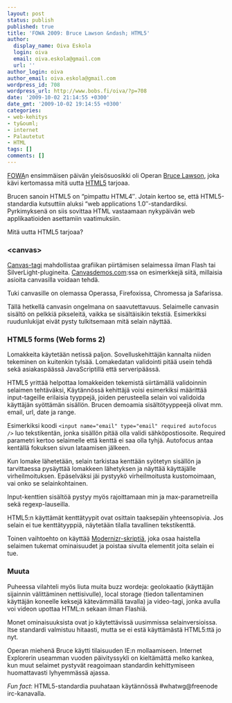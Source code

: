 ```yaml
---
layout: post
status: publish
published: true
title: 'FOWA 2009: Bruce Lawson &ndash; HTML5'
author:
  display_name: Oiva Eskola
  login: oiva
  email: oiva.eskola@gmail.com
  url: ''
author_login: oiva
author_email: oiva.eskola@gmail.com
wordpress_id: 708
wordpress_url: http://www.bobs.fi/oiva/?p=708
date: '2009-10-02 21:14:55 +0300'
date_gmt: '2009-10-02 19:14:55 +0300'
categories:
- web-kehitys
- ty&ouml;
- internet
- Palautetut
- HTML
tags: []
comments: []
---
```

<div>
<div>
<div>
<div>
<p><a title="Future of Web Apps 2009 London" href="http://events.carsonified.com/fowa/2009/london" target="_blank">FOWA</a>n ensimm&auml;isen p&auml;iv&auml;n yleis&ouml;suosikki oli Operan <a href="http://www.brucelawson.co.uk/" target="_blank">Bruce Lawson</a>, joka k&auml;vi kertomassa mit&auml; uutta <a title="Wikipedia (en): HTML5" href="http://en.wikipedia.org/wiki/HTML5" target="_blank">HTML5</a> tarjoaa.</p>
<p>Brucen sanoin HTML5 on &ldquo;pimpattu HTML4&Prime;. Jotain kertoo se, ett&auml;  HTML5-standardia kutsuttiin aluksi &ldquo;web applications 1.0&Prime;-standardiksi.  Pyrkimyksen&auml; on siis sovittaa HTML vastaamaan nykyp&auml;iv&auml;n web  applikaatioiden asettamiin vaatimuksiin.</p>
<p>Mit&auml; uutta HTML5 tarjoaa?</p>
<h3>&lt;canvas&gt;</h3>
<a title="Wikipedia (en): Canvas (HTML Element)" href="http://en.wikipedia.org/wiki/Canvas_%28HTML_element%29" target="_blank">Canvas-tagi</a> mahdollistaa grafiikan piirt&auml;misen selaimessa ilman Flash tai SilverLight-plugineita. <a href="http://canvasdemos.com/" target="_blank">Canvasdemos.com</a>:ssa on esimerkkej&auml; siit&auml;, millaisia asioita canvasilla voidaan tehd&auml;.</p>
<p>Tuki canvasille on olemassa Operassa, Firefoxissa, Chromessa ja Safarissa.</p>
<p>T&auml;ll&auml; hetkell&auml; canvasin ongelmana on saavutettavuus. Selaimelle  canvasin sis&auml;lt&ouml; on pelkki&auml; pikseleit&auml;, vaikka se sis&auml;lt&auml;isikin teksti&auml;.  Esimerkiksi ruudunlukijat eiv&auml;t pysty tulkitsemaan mit&auml; selain n&auml;ytt&auml;&auml;.</p>
<h3>HTML5 forms (Web forms 2)</h3>
<p>Lomakkeita k&auml;ytet&auml;&auml;n netiss&auml; paljon. Sovelluskehitt&auml;j&auml;n kannalta  niiden tekeminen on kuitenkin tyls&auml;&auml;. Lomakedatan validointi pit&auml;&auml; usein  tehd&auml; sek&auml; asiakasp&auml;&auml;ss&auml; JavaScriptill&auml; ett&auml; serverip&auml;&auml;ss&auml;.</p>
<p>HTML5 yritt&auml;&auml; helpottaa lomakkeiden tekemist&auml; siirt&auml;m&auml;ll&auml; validoinnin  selaimen teht&auml;v&auml;ksi, K&auml;yt&auml;nn&ouml;ss&auml; kehitt&auml;j&auml; voisi esimerkiksi m&auml;&auml;ritt&auml;&auml;  input-tageille erilaisia tyyppej&auml;, joiden perusteella selain voi  validoida k&auml;ytt&auml;j&auml;n sy&ouml;tt&auml;m&auml;n sis&auml;ll&ouml;n. Brucen demoamia sis&auml;lt&ouml;tyyppeej&auml;  olivat mm. email, url, date ja range.</p>
<p>Esimerkiksi koodi <code>&lt;input name="email" type="email" required autofocus /&gt;</code> luo tekstikent&auml;n, jonka sis&auml;ll&ouml;n pit&auml;&auml; olla validi s&auml;hk&ouml;postiosoite.  Required parametri kertoo selaimelle ett&auml; kentt&auml; ei saa olla tyhj&auml;.  Autofocus antaa kent&auml;ll&auml; fokuksen sivun lataamisen j&auml;lkeen.</p>
<p>Kun lomake l&auml;hetet&auml;&auml;n, selain tarkistaa kentt&auml;&auml;n sy&ouml;tetyn sis&auml;ll&ouml;n ja  tarvittaessa pys&auml;ytt&auml;&auml; lomakkeen l&auml;hetyksen ja n&auml;ytt&auml;&auml; k&auml;ytt&auml;j&auml;lle  virheilmoituksen. Ep&auml;selv&auml;ksi j&auml;i pystyyk&ouml; virheilmoitusta kustomoimaan,  vai onko se selainkohtainen.</p>
<p>Input-kenttien sis&auml;lt&ouml;&auml; pystyy my&ouml;s rajoittamaan min ja max-parametreilla sek&auml; regexp-lauseilla.</p>
<p>HTML5:n k&auml;ytt&auml;m&auml;t kentt&auml;tyypit ovat osittain taaksep&auml;in  yhteensopivia. Jos selain ei tue kentt&auml;tyyppi&auml;, n&auml;ytet&auml;&auml;n tilalla  tavallinen tekstikentt&auml;.</p>
<p>Toinen vaihtoehto on k&auml;ytt&auml;&auml; <a href="http://modernizr.com/" target="_blank">Modernizr-skripti&auml;</a>, joka osaa haistella selaimen tukemat ominaisuudet ja poistaa sivulta elementit joita selain ei tue.</p>
<h3>Muuta</h3>
<p>Puheessa vilahteli my&ouml;s liuta muita buzz wordeja: geolokaatio  (k&auml;ytt&auml;j&auml;n sijainnin v&auml;litt&auml;minen nettisivulle), local storage (tiedon  tallentaminen k&auml;ytt&auml;j&auml;n koneelle keksej&auml; k&auml;tev&auml;mm&auml;ll&auml; tavalla) ja  video-tagi, jonka avulla voi videon upottaa HTML:n sekaan ilman Flashi&auml;.</p>
<p>Monet ominaisuuksista ovat jo k&auml;ytett&auml;viss&auml; uusimmissa  selainversioissa. Itse standardi valmistuu hitaasti, mutta se ei est&auml;  k&auml;ytt&auml;m&auml;st&auml; HTML5:tt&auml; jo nyt.</p>
<p>Operan miehen&auml; Bruce k&auml;ytti tilaisuuden IE:n mollaamiseen. Internet  Explorerin useamman vuoden p&auml;ivityssykli on kielt&auml;m&auml;tt&auml; melko kankea,  kun muut selaimet pystyv&auml;t reagoimaan standardin kehittymiseen  huomattavasti lyhyemm&auml;ss&auml; ajassa.</p>
<p><em>Fun fact</em>: HTML5-standardia puuhataan k&auml;yt&auml;nn&ouml;ss&auml; #whatwg@freenode irc-kanavalla.</p>

